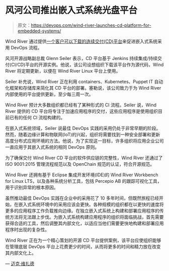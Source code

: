 # 风河公司推出嵌入式系统光盘平台

> 原文：<https://devops.com/wind-river-launches-cd-platform-for-embedded-systems/>

Wind River 通过提供[一个客户可以下载的连续交付(CD)平台](https://www.windriver.com/news/press/pr.html?ID=22675)来促进嵌入式系统采用 DevOps 流程。

风河开源战略副总裁 Glenn Seiler 表示，CD 平台基于 Jenkins 持续集成/持续交付(CI/CD)平台的开源实例。他说，该公司设想组织下载该平台作为源代码，Wind River 将定期更新，以便在 Wind River Linux 平台上使用。

Seiler 补充说，Wind River 正在利用 containers、Kubernetes、Puppet IT 自动化框架和存储库来简化其 CD 平台的部署。塞勒说，该公司致力于为 Wind River 内部使用的平台提供更新，至少每三周一次。

Wind River 预计大多数组织都已经有了某种形式的 CI 流程。Seiler 说，Wind River 提供的 CD 平台将专注于加速应用程序的交付，这些应用程序是使用组织目前已有的任何 CI 流程构建的。

在嵌入式系统领域，Seiler 说最佳 DevOps 实践的采用仍处于非常早期的阶段。然而，随着边缘计算和物联网(IoT)的兴起，组织将需要找到一种安全部署和更新高度分布式应用环境的方法。他说，为了实现这一目标，许多组织将应用企业公司一直应用于其嵌入式系统的相同 DevOps 原则。

为了确保交付 Wind River CD 平台的软件供应链的完整性，Wind River 还通过了 ISO 9001:2015 管理流程规范以及 OpenChain 规范的认证，符合开源规范。

Wind River 还拥有基于 Eclipse 集成开发环境(IDE)的 Wind River Workbench for Linux LTS，以及各种系统分析工具，包括 Percepio AB 的跟踪可视化工具，用于识别异常的根本原因。

虽然推动最佳 DevOps 实践在企业中的采用花了 10 多年时间，但既然旅程已经开始，在嵌入式系统环境中的采用应该会更快。各种规模的组织都在以更快的速度将更多的应用程序工作负载推向边缘。在独立嵌入式系统上构建和部署应用程序的传统方法将无法跟上步伐。为嵌入式系统构建应用程序的组织将面临挑战，首先需要获得合适的工具，然后调整其内部文化，以适应当他们需要更快地构建和部署应用程序时出现的复杂性。

Wind River 正在为一个精心策划的开源 CD 平台提供案例，该平台应使组织能够在管理底层 DevOps 平台上花费更少的时间，从而将更多的时间和精力放在改变其内部文化上。

— [迈克·维扎德](https://devops.com/author/mike-vizard/)